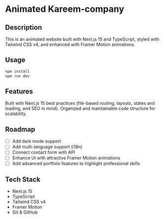 # Animated Kareem-company

## Description

This is an animated website built with Next.js 15 and TypeScript, styled with Tailwind CSS v4, and enhanced with Framer Motion animations.

## Usage

```bash
npm install
npm run dev
```

## Features

Built with Next.js 15 best practices (file-based routing, layouts, states and loading, and SEO in mind).
Organized and maintainable code structure for scalability.

## Roadmap

- [ ] Add dark mode support
- [ ] Add multi-language support (i18n)
- [ ] Connect contact form with API
- [ ] Enhance UI with attractive Framer Motion animations
- [ ] Add advanced portfolio features to highlight professional skills

## Tech Stack

- Next.js 15
- TypeScript
- Tailwind CSS v4
- Framer Motion
- Git & GitHub
